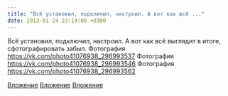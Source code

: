 ```yaml
---
title: "Всё установил, подключил, настроил. А вот как всё ..."
date: 2013-01-24 23:14:00 +0300
---
```


Всё установил, подключил, настроил. А вот как всё выглядит в итоге, сфотографировать забыл.
Фотография
https://vk.com/photo41076938_296993537
Фотография
https://vk.com/photo41076938_296993546
Фотография
https://vk.com/photo41076938_296993562

[Вложение](https://vk.com/photo41076938_296993537)
[Вложение](https://vk.com/photo41076938_296993546)
[Вложение](https://vk.com/photo41076938_296993562)
